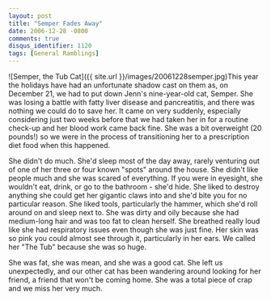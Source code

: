```yaml
---
layout: post
title: "Semper Fades Away"
date: 2006-12-28 -0800
comments: true
disqus_identifier: 1120
tags: [General Ramblings]
---
```

![Semper, the Tub
Cat]({{ site.url }}/images/20061228semper.jpg)This
year the holidays have had an unfortunate shadow cast on them as, on
December 21, we had to put down Jenn's nine-year-old cat, Semper. She
was losing a battle with fatty liver disease and pancreatitis, and there
was nothing we could do to save her. It came on very suddenly,
especially considering just two weeks before that we had taken her in
for a routine check-up and her blood work came back fine. She was a bit
overweight (20 pounds!) so we were in the process of transitioning her
to a prescription diet food when this happened.

 She didn't do much. She'd sleep most of the day away, rarely venturing
out of one of her three or four known "spots" around the house. She
didn't like people much and she was scared of everything. If you were in
eyesight, she wouldn't eat, drink, or go to the bathroom - she'd hide.
She liked to destroy anything she could get her gigantic claws into and
she'd bite you for no particular reason. She liked tools, particularly
the hammer, which she'd roll around on and sleep next to. She was dirty
and oily because she had medium-long hair and was too fat to clean
herself. She breathed really loud like she had respiratory issues even
though she was just fine. Her skin was so pink you could almost see
through it, particularly in her ears. We called her "The Tub" because
she was so huge.

 She was fat, she was mean, and she was a good cat. She left us
unexpectedly, and our other cat has been wandering around looking for
her friend, a friend that won't be coming home. She was a total piece of
crap and we miss her very much.
